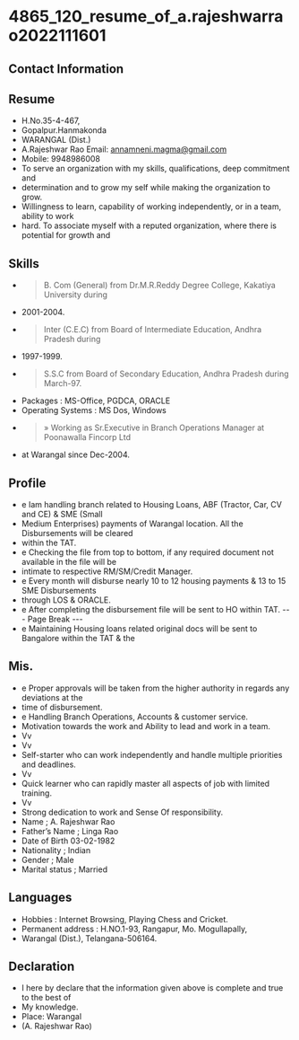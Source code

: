 # 4865_120_resume_of_a.rajeshwarrao2022111601

## Contact Information



## Resume

* H.No.35-4-467,
* Gopalpur.Hanmakonda
* WARANGAL (Dist.)
* A.Rajeshwar Rao Email: annamneni.magma@gmail.com
* Mobile: 9948986008
* To serve an organization with my skills, qualifications, deep commitment and
* determination and to grow my self while making the organization to grow.
* Willingness to learn, capability of working independently, or in a team, ability to work
* hard. To associate myself with a reputed organization, where there is potential for growth and


## Skills

* > B. Com (General) from Dr.M.R.Reddy Degree College, Kakatiya University during
* 2001-2004.
* > Inter (C.E.C) from Board of Intermediate Education, Andhra Pradesh during
* 1997-1999.
* > S.S.C from Board of Secondary Education, Andhra Pradesh during March-97.
* Packages : MS-Office, PGDCA, ORACLE
* Operating Systems : MS Dos, Windows
* >» Working as Sr.Executive in Branch Operations Manager at Poonawalla Fincorp Ltd
* at Warangal since Dec-2004.


## Profile

* e Iam handling branch related to Housing Loans, ABF (Tractor, Car, CV and CE) & SME (Small
* Medium Enterprises) payments of Warangal location. All the Disbursements will be cleared
* within the TAT.
* e Checking the file from top to bottom, if any required document not available in the file will be
* intimate to respective RM/SM/Credit Manager.
* e Every month will disburse nearly 10 to 12 housing payments & 13 to 15 SME Disbursements
* through LOS & ORACLE.
* e After completing the disbursement file will be sent to HO within TAT.
--- Page Break ---
* e Maintaining Housing loans related original docs will be sent to Bangalore within the TAT & the


## Mis.

* e Proper approvals will be taken from the higher authority in regards any deviations at the
* time of disbursement.
* e Handling Branch Operations, Accounts & customer service.
* Motivation towards the work and Ability to lead and work in a team.
* Vv
* Vv
* Self-starter who can work independently and handle multiple priorities and deadlines.
* Vv
* Quick learner who can rapidly master all aspects of job with limited training.
* Vv
* Strong dedication to work and Sense Of responsibility.
* Name ; A. Rajeshwar Rao
* Father’s Name ; Linga Rao
* Date of Birth 03-02-1982
* Nationality ; Indian
* Gender ; Male
* Marital status ; Married


## Languages

* Hobbies : Internet Browsing, Playing Chess and Cricket.
* Permanent address : H.NO.1-93, Rangapur, Mo. Mogullapally,
* Warangal (Dist.), Telangana-506164.


## Declaration

* I here by declare that the information given above is complete and true to the best of
* My knowledge.
* Place: Warangal
* (A. Rajeshwar Rao)

